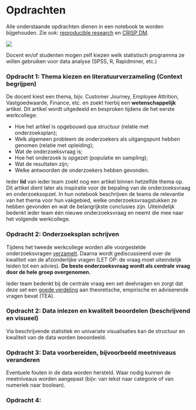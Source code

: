 # Opdrachten

Alle onderstaande opdrachten dienen in een notebook te worden bijgehouden. Zie ook: [reproducible research](https://en.wikipedia.org/wiki/Reproducibility#Reproducible_research) en [CRISP DM](https://en.wikipedia.org/wiki/Cross-industry_standard_process_for_data_mining).

![](https://www.ibm.com/support/knowledgecenter/en/SS3RA7_sub/modeler_crispdm_ddita/clementine/images/crisp_process.jpg)

Docent en/of studenten mogen zelf kiezen welk statistisch programma ze willen gebruiken voor data analyse (SPSS, R, Rapidminer, etc.)

### Opdracht 1: Thema kiezen en literatuurverzameling (Context begrijpen)
De docent kiest een thema, bijv. Customer Journey, Employee Attrition, Vastgoedwaarde, Finance, etc. en zoekt hierbij een **wetenschappelijk** artikel. Dit artikel wordt uitgedeeld en besproken tijdens de het eerste werkcollege:

+ Hoe het artikel is opgebouwd qua structuur (relatie met onderzoeksplan);
+ Welk algemeen probleem de onderzoekers als uitgangspunt hebben genomen (relatie met opleiding);
+ Wat de onderzoeksvraag is;
+ Hoe het onderzoek is opgezet (populatie en sampling);
+ Wat de resultaten zijn;
+ Welke antwoorden de onderzoekers hebben gevonden.

Ieder **lid** van ieder team zoekt nog een artikel binnen hetzelfde thema op. Dit artikel dient later als inspiratie voor de bepaling van de onderzoeksvraag en onderzoeksopzet. In hun notebook beschrijven de teams de relevantie van het thema voor hun vakgebied, welke onderzoeksvraagstukken ze hebben gevonden en wat de belangrijkste conclusies zijn. Uiteindelijk bedenkt ieder team één nieuwe onderzoeksvraag en neemt die mee naar het volgende werkcollege.

### Opdracht 2: Onderzoeksplan schrijven
Tijdens het tweede werkcollege worden alle voorgestelde onderzoeksvragen [verzamelt](https://docs.google.com/presentation/d/e/2PACX-1vQRS-sCNh7ghQJ6_nkhKBlyktqC2UFP1iBqeK4JLQ8OilL6fpA6WGReHI5xS9gXGw_CDCJaNAPlcaw-/pub?start=false&loop=false&delayms=3000). Daarna wordt gediscussieerd over de kwaliteit van de afzonderlijke vragen (LET OP: de vraag moet uiteindelijk leiden tot een advies). **De beste onderzoeksvraag wordt als centrale vraag door de hele groep overgenomen.**

Ieder team bedenkt bij de centrale vraag een set deelvragen en zorgt dat deze set een [goede verdeling](https://docs.google.com/presentation/d/e/2PACX-1vS713PwEB3lrsXZ-jKRbBqd_p3ThnqHdr6FcEImcHsQniE3igTr2ZZg9UA2fb9-3vK9g-HpJ7oDtFLw/pub?start=false&loop=false&delayms=3000) aan theoretische, empirische en adviserende vragen bevat (TEA).

### Opdracht 2: Data inlezen en kwaliteit beoordelen (beschrijvend en visueel)
Via beschrijvende statistiek en univariate visualisaties kan de structuur en kwaliteit van de data worden beoordeeld.

### Opdracht 3: Data voorbereiden, bijvoorbeeld meetniveaus veranderen
Eventuele fouten in de data worden hersteld. Waar nodig kunnen de meetniveaus worden aangepast (bijv: van tekst naar categorie of van numeriek naar boolean).

### Opdracht 4: 


